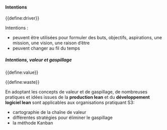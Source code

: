 #### Intentions

{{define:driver}}

Intentions :

- peuvent être utilisées pour formuler des buts, objectifs, aspirations, une mission, une vision, une raison d’être
- peuvent changer au fil du temps

##### Intentions, valeur et gaspillage

{{define:value}}

{{define:waste}}

En adoptant les concepts de valeur et de gaspillage, de nombreuses pratiques et idées issues de la **production lean** et du **développement logiciel lean** sont applicables aux organisations pratiquant S3:

- cartographie de la chaîne de valeur
- différentes stratégies pour éliminer le gaspillage
- la méthode Kanban